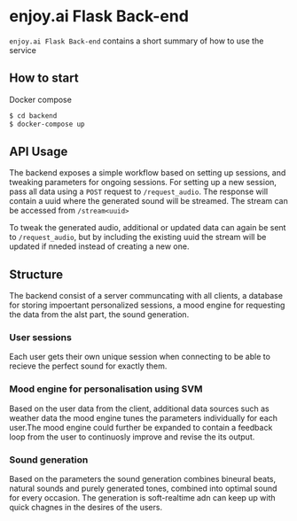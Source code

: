 # enjoy.ai Flask Back-end

`enjoy.ai Flask Back-end` contains a short summary of how to use the service


## How to start

Docker compose

```sh
$ cd backend
$ docker-compose up
```

## API Usage
The backend exposes a simple workflow based on setting up sessions, and tweaking parameters for ongoing sessions.
For setting up a new session, pass all data using a `POST` request to `/request_audio`. The response will contain a uuid where the generated sound will be streamed.
The stream can be accessed from `/stream<uuid>`

To tweak the generated audio, additional or updated data can again be sent to `/request_audio`, but by including the existing uuid the stream will be updated if nneded instead of creating a new one.

## Structure
The backend consist of a server communcating with all clients, a database for storing impoertant personalized sessions, a mood engine for requesting the data from the alst part, the sound generation. 

### User sessions
Each user gets their own unique session when connecting to be able to recieve the perfect sound for exactly them.

### Mood engine for personalisation using SVM
Based on the user data from the client, additional data sources such as weather data the mood engine tunes the parameters individually for each user.The mood engine could further be expanded to contain a feedback loop from the user to continuosly improve and revise the its output.

### Sound generation
Based on the parameters the sound generation combines bineural beats, natural sounds and purely generated tones, combined into optimal sound for every occasion. The generation is soft-realtime adn can keep up with quick chagnes in the desires of the users. 

